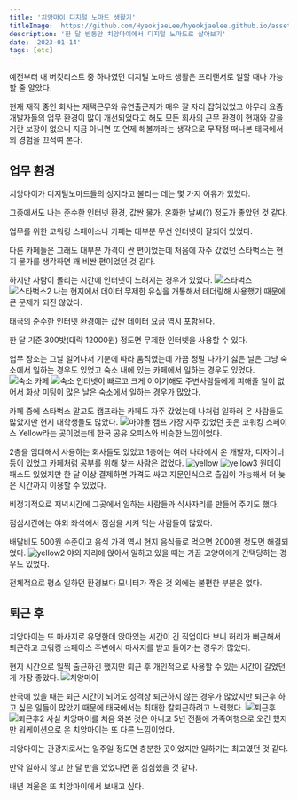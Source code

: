 ```yaml
---
title: '치앙마이 디지털 노마드 생활기'
titleImage: 'https://github.com/HyeokjaeLee/hyeokjaelee.github.io/assets/71566740/4624a012-2823-464f-ac27-16d1c43bbde6'
description: '한 달 반동안 치앙마이에서 디지털 노마드로 살아보기'
date: '2023-01-14'
tags: [etc]
---
```


예전부터 내 버킷리스트 중 하나였던 디지털 노마드 생활은 프리랜서로 일할 때나 가능할 줄 알았다.

현재 재직 중인 회사는 재택근무와 유연출근제가 매우 잘 자리 잡혀있었고 아무리 요즘 개발자들의 업무 환경이 많이 개선되었다고 해도 모든 회사의 근무 환경이 현재와 같을 거란 보장이 없으니 지금 아니면 또 언제 해볼까라는 생각으로 무작정 떠나본 태국에서의 경험을 끄적여 본다.

## 업무 환경

치앙마이가 디지털노마드들의 성지라고 불리는 데는 몇 가지 이유가 있었다.

그중에서도 나는 준수한 인터넷 환경, 값싼 물가, 온화한 날씨(?) 정도가 좋았던 것 같다.

업무를 위한 코워킹 스페이스나 카페는 대부분 무선 인터넷이 잘되어 있었다.

다른 카페들은 그래도 대부분 가격이 싼 편이었는데 처음에 자주 갔었던 스타벅스는 현지 물가를 생각하면 꽤 비싼 편이었던 것 같다.

하지만 사람이 몰리는 시간에 인터넷이 느려지는 경우가 있었다.
![스타벅스](https://github.com/HyeokjaeLee/hyeokjaelee.github.io/assets/71566740/e51be0c8-0d96-42b7-a805-2a73f33e93c8)
![스타벅스2](https://github.com/HyeokjaeLee/hyeokjaelee.github.io/assets/71566740/ef7d58df-b0da-4871-a1dd-e26975551920)
나는 현지에서 데이터 무제한 유심을 개통해서 테더링해 사용했기 때문에 큰 문제가 되진 않았다.

태국의 준수한 인터넷 환경에는 값싼 데이터 요금 역시 포함된다.

한 달 기준 300밧(대략 12000원) 정도면 무제한 인터넷을 사용할 수 있다.

업무 장소는 그날 일어나서 기분에 따라 움직였는데 가끔 정말 나가기 싫은 날은 그냥 숙소에서 일하는 경우도 있었고 숙소 내에 있는 카페에서 일하는 경우도 있었다.
![숙소 카페](https://github.com/HyeokjaeLee/hyeokjaelee.github.io/assets/71566740/259111b6-ff75-40df-9950-536f8cb27004)
![숙소](https://github.com/HyeokjaeLee/hyeokjaelee.github.io/assets/71566740/ba6f18a0-b0ea-4755-8493-9071d116a382)
인터넷이 빠르고 크게 이야기해도 주변사람들에게 피해줄 일이 없어서 화상 미팅이 많은 날은 숙소에서 일하는 경우가 많았다.

카페 중에 스타벅스 말고도 캠프라는 카페도 자주 갔었는데 나처럼 일하러 온 사람들도 많았지만 현지 대학생들도 많았다.
![마야몰 캠프](https://github.com/HyeokjaeLee/hyeokjaelee.github.io/assets/71566740/00541c98-d770-4ed7-a882-05710926b768)
가장 자주 갔었던 곳은 코워킹 스페이스 Yellow라는 곳이었는데 한국 공유 오피스와 비슷한 느낌이었다.

2층을 임대해서 사용하는 회사들도 있었고 1층에는 여러 나라에서 온 개발자, 디자이너등이 있었고 카페처럼 공부를 위해 찾는 사람은 없었다.
![yellow](https://github.com/HyeokjaeLee/hyeokjaelee.github.io/assets/71566740/1aecb4d2-57f7-42be-9ac1-c72314e1b635)
![yellow3](https://github.com/HyeokjaeLee/hyeokjaelee.github.io/assets/71566740/4624a012-2823-464f-ac27-16d1c43bbde6)
원데이 패스도 있었지만 한 달 이상 결제하면 가격도 싸고 지문인식으로 출입이 가능해서 더 늦은 시간까지 이용할 수 있었다.

비정기적으로 저녁시간에 그곳에서 일하는 사람들과 식사자리를 만들어 주기도 했다.

점심시간에는 야외 좌석에서 점심을 시켜 먹는 사람들이 많았다.

배달비도 500원 수준이고 음식 가격 역시 현지 음식들로 먹으면 2000원 정도면 해결되었다.
![yellow2](https://github.com/HyeokjaeLee/hyeokjaelee.github.io/assets/71566740/6c555a92-79c7-463f-8eda-52c58bc23de5)
야외 자리에 앉아서 일하고 있을 때는 가끔 고양이에게 간택당하는 경우도 있었다.

전체적으로 평소 일하던 환경보다 모니터가 작은 것 외에는 불편한 부분은 없다.

## 퇴근 후

치앙마이는 또 마사지로 유명한데 앉아있는 시간이 긴 직업이다 보니 허리가 뻐근해서 퇴근하고 코워킹 스페이스 주변에서 마사지를 받고 들어가는 경우가 많았다.

현지 시간으로 일찍 출근하긴 했지만 퇴근 후 개인적으로 사용할 수 있는 시간이 길었던 게 가장 좋았다.
![치앙마이](https://github.com/HyeokjaeLee/hyeokjaelee.github.io/assets/71566740/a803da97-5deb-46e1-b544-a906163b831e)

한국에 있을 때는 퇴근 시간이 되어도 성격상 퇴근하지 않는 경우가 많았지만 퇴근후 하고 싶은 일들이 많았기 때문에 태국에서는 최대한 칼퇴근하려고 노력했다.
![퇴근후](https://github.com/HyeokjaeLee/hyeokjaelee.github.io/assets/71566740/1a00d5a3-dac5-4728-810d-15a6decb9ddb)
![퇴근후2](https://github.com/HyeokjaeLee/hyeokjaelee.github.io/assets/71566740/de01b81f-c98e-402d-9426-ca2307bcca83)
사실 치앙마이를 처음 와본 것은 아니고 5년 전쯤에 가족여행으로 오긴 했지만 워케이션으로 온 치앙마이는 또 다른 느낌이었다.

치앙마이는 관광지로서는 일주일 정도면 충분한 곳이었지만 일하기는 최고였던 것 같다.

만약 일하지 않고 한 달 반을 있었다면 좀 심심했을 것 같다.

내년 겨울은 또 치앙마이에서 보내고 싶다.
